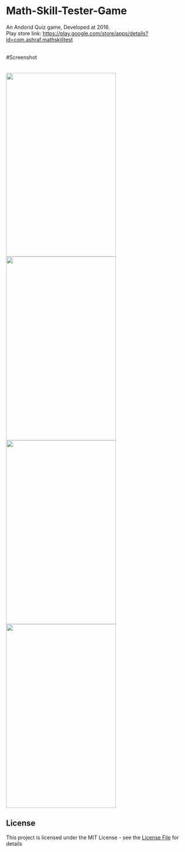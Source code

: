 # Math-Skill-Tester-Game
An Andorid Quiz game, Developed at 2016. 
</br>
Play store link: https://play.google.com/store/apps/details?id=com.ashraf.mathskilltest

</br>
#Screenshot

</br>
</br>


</br>
<img height='500' width ='300' src="https://lh3.googleusercontent.com/iMIS2tBwn_KkQeP0MsG_HHcExcWoAg4e0GsR31By3kHaIleQVsn3DbsvKcrvO-GWLxY=w1920-h937-rw" />

</br>
<img height='500' width ='300' src="https://lh3.googleusercontent.com/aEzqu_a_SSLvu1wuABd3BNW69qPwPAqzdwq9qAB0r-LypWqHFQYDG8NK8tJOrmNtZkc=w1920-h937-rw" />

</br>
<img height='500' width ='300' src="https://lh3.googleusercontent.com/UTJWkJSv4JxzgKcXkpTddgTojN7TR_oSgTMHzaF-g7C2E-oorNkZ63qtgqa5ZDH8lpxI=w1920-h937-rw" />
</br>
<img height='500' width ='300' src="https://lh3.googleusercontent.com/RLeEiis_VjjSXzjUAfa0SXS0uBs_IPuCnjHbfk1N7Q9RNQ2Jde4b5gpAg3axtSSS_C4B=w1920-h937-rw" />
</br>


## License
This project is licensed under the MIT License - see the [License File](LICENSE) for details

